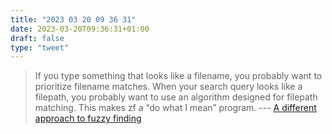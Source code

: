 ```yaml
---
title: "2023 03 20 09 36 31"
date: 2023-03-20T09:36:31+01:00
draft: false
type: "tweet"
---
```


> If you type something that looks like a filename, you probably want to prioritize filename matches. When your search query looks like a filepath, you probably want to use an algorithm designed for filepath matching. This makes zf a “do what I mean” program. --- [A different approach to fuzzy finding](https://nathancraddock.com/blog/2023/a-different-approach-to-fuzzy-finding/)
